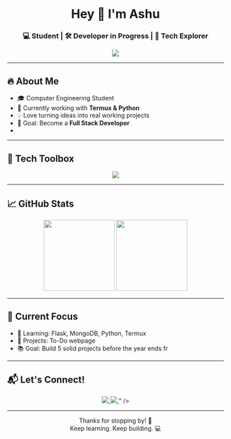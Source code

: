 <!-- Profile README for GitHub: Ashu_0143 -->

<h1 align="center">Hey 👋 I'm Ashu</h1>
<h3 align="center">💻 Student | 🛠️ Developer in Progress | 🚀 Tech Explorer</h3>

<p align="center">
  <img src="https://readme-typing-svg.demolab.com?font=Fira+Code&pause=1000&center=true&vCenter=true&width=440&lines=Learning+Web+Development;Building+cool+projects;Exploring+Flask+%26+MongoDB;Love+to+code+and+create" />
</p>

---

## 🔥 About Me

- 🎓 Computer Engineering Student  
- 🔨 Currently working with **Termux & Python**  
- 💡 Love turning ideas into real working projects  
- 🎯 Goal: Become a **Full Stack Developer**
- 
---

## 🧰 Tech Toolbox

<p align="center">
  <img src="https://skillicons.dev/icons?i=html,css,js,github,vscode,bootstrap, jquery" />
</p>

---

## 📈 GitHub Stats

<p align="center">
  <img src="https://github-readme-stats.vercel.app/api?username=Ashu_0143&show_icons=true&theme=radical" height="165" />
  <img src="https://github-readme-streak-stats.herokuapp.com?user=Ashu_0143&theme=radical" height="165" />
</p>

---

## 🚧 Current Focus

- 🧠 Learning: Flask, MongoDB, Python, Termux 
- 🔨 Projects: To-Do webpage  
- 📚 Goal: Build 5 solid projects before the year ends fr

---

## 📬 Let's Connect!

<p align="center">
  <a href="https://github.com/Ashu_0143" target="_blank">
    <img src="https://img.shields.io/badge/GitHub-Ashu_0143-181717?style=for-the-badge&logo=github" />
  </a>
  <a href="http://t.me/Usernamly" target="_blank">
    <img src="https://img.shields.io/badge/Telegram-2CA5E0?style=for-the-badge&logo=telegram&logoColor=white" />
  </a>" />
  </a>
</p>

---

<p align="center">Thanks for stopping by! 🌟<br>Keep learning. Keep building. 💻</p>
